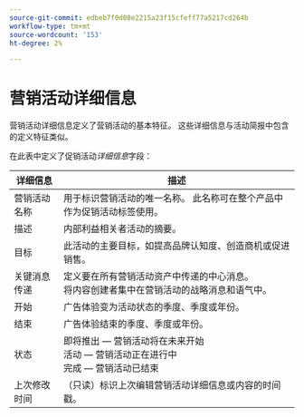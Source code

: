 ```yaml
---
source-git-commit: edbeb7f0d08e2215a23f15cfeff77a5217cd264b
workflow-type: tm+mt
source-wordcount: '153'
ht-degree: 2%

---
```

# 营销活动详细信息

营销活动详细信息定义了营销活动的基本特征。 这些详细信息与活动简报中包含的定义特征类似。

在此表中定义了促销活动&#x200B;_详细信息_&#x200B;字段：

| 详细信息 | 描述 |
|------------|-------------|
| 营销活动名称 | 用于标识营销活动的唯一名称。 此名称可在整个产品中作为促销活动标签使用。 |
| 描述 | 内部利益相关者活动的摘要。 |
| 目标 | 此活动的主要目标，如提高品牌认知度、创造商机或促进销售。 |
| 关键消息传递 | 定义要在所有营销活动资产中传递的中心消息。<br>将内容创建者集中在营销活动的战略消息和语气中。 |
| 开始 | 广告体验变为活动状态的季度、季度或年份。 |
| 结束 | 广告体验结束的季度、季度或年份。 |
| 状态 | 即将推出 — 营销活动将在未来开始<br>活动 — 营销活动正在进行中<br>完成 — 营销活动已结束 |
| 上次修改时间 | （只读）标识上次编辑营销活动详细信息或内容的时间戳。 |

